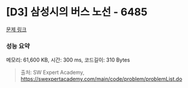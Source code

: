 # [D3] 삼성시의 버스 노선 - 6485 

[문제 링크](https://swexpertacademy.com/main/code/problem/problemDetail.do?contestProbId=AWczm7QaACgDFAWn) 

### 성능 요약

메모리: 61,600 KB, 시간: 300 ms, 코드길이: 310 Bytes



> 출처: SW Expert Academy, https://swexpertacademy.com/main/code/problem/problemList.do
